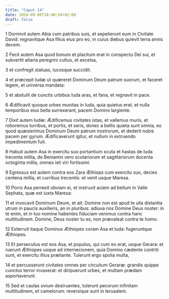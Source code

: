 ```yaml
---
title: "Caput 14"
date: 2024-09-06T18:40:54+02:00
draft: false
---
```




1 Dormivit autem Abia cum patribus suis, et sepelierunt eum in Civitate David: regnavitque Asa filius eius pro eo, in cuius diebus quievit terra annis decem.

2 Fecit autem Asa quod bonum et placitum erat in conspectu Dei sui, et subvertit altaria peregrini cultus, et excelsa,

3 et confregit statuas, lucosque succidit:

4 et præcepit Iudæ ut quæreret Dominum Deum patrum suorum, et faceret legem, et universa mandata:

5 et abstulit de cunctis urbibus Iuda aras, et fana, et regnavit in pace.

6 Ædificavit quoque urbes munitas in Iuda, quia quietus erat, et nulla temporibus eius bella surrexerant, pacem Domino largiente.

7 Dixit autem Iudæ: Ædificemus civitates istas, et vallemus muris, et roboremus turribus, et portis, et seris, donec a bellis quieta sunt omnia, eo quod quæsierimus Dominum Deum patrum nostrorum, et dederit nobis pacem per gyrum. Ædificaverunt igitur, et nullum in extruendo impedimentum fuit.

8 Habuit autem Asa in exercitu suo portantium scuta et hastas de Iuda trecenta millia, de Beniamin vero scutariorum et sagittariorum ducenta octoginta millia, omnes isti viri fortissimi.

9 Egressus est autem contra eos Zara Æthiops cum exercitu suo, decies centena millia, et curribus trecentis: et venit usque Maresa.

10 Porro Asa perrexit obviam ei, et instruxit aciem ad bellum in Valle Sephata, quæ est iuxta Maresa:

11 et invocavit Dominum Deum, et ait: Domine non est apud te ulla distantia utrum in paucis auxilieris, an in pluribus: adiuva nos Domine Deus noster: in te enim, et in tuo nomine habentes fiduciam venimus contra hanc multitudinem. Domine, Deus noster tu es, non prævaleat contra te homo.

12 Exterruit itaque Dominus Æthiopes coram Asa et Iuda: fugeruntque Æthiopes.

13 Et persecutus est eos Asa, et populus, qui cum eo erat, usque Gerara: et ruerunt Æthiopes usque ad internecionem, quia Domino cædente contriti sunt, et exercitu illius præliante. Tulerunt ergo spolia multa,

14 et percusserunt civitates omnes per circuitum Geraræ: grandis quippe cunctos terror invaserat: et diripuerunt urbes, et multam prædam asportaverunt.

15 Sed et caulas ovium destruentes, tulerunt pecorum infinitam multitudinem, et camelorum: reversique sunt in Ierusalem.

